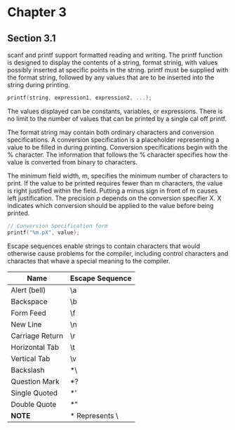 # Chapter 3
## Section 3.1 

scanf and printf support formatted reading and writing.  The printf function is designed to display the contents of a string, format strinig, with values possibly inserted at specific points in the string.  printf must be supplied with the format string, followed by any values that are to be inserted into the string during printing.

```C
printf(string, expression1, expression2, ...);
```

The values displayed can be constants, variables, or expressions.  There is no limit to the number of values that can be printed by a single cal off printf.

The format string may contain both ordinary characters and conversion specifications.  A conversion specification is a placeholder representing a value to be filled in during printing.  Conversion specifications begin with the % character.  The information that follows the % character specifies how the value is converted from binary to characters.

The minimum field width, m, specifies the minimum number of characters to print.  If the value to be printed requires fewer than m characters, the value is right justified within the field.  Putting a minus sign in front of m causes left justification.  The precision p depends on the conversion specifier X.  X indicates which conversion should be applied to the value before being printed.

```C
// Conversion Specification form
printf("%m.pX", value);
```

Escape sequences enable strings to contain characters that would otherwise cause problems for the compiler, including control characters and charactes that whave a special meaning to the compiler.

Name | Escape Sequence
--- | ---
Alert (bell) | \a
Backspace | \b
Form Feed | \f
New Line | \n
Carriage Return | \r
Horizontal Tab | \t
Vertical Tab | \v
Backslash | *\\
Question Mark | \*?
Single Quoted | \*'
Double Quote | \*"
**NOTE** | * Represents \
